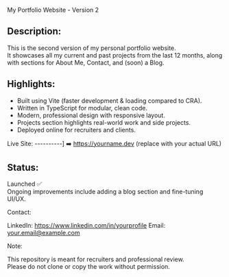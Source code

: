 
 My Portfolio Website - Version 2

Description:
------------
This is the second version of my personal portfolio website.  
It showcases all my current and past projects from the last 12 months, 
along with sections for About Me, Contact, and (soon) a Blog.

Highlights:
-----------
- Built using Vite (faster development & loading compared to CRA).
- Written in TypeScript for modular, clean code.
- Modern, professional design with responsive layout.
- Projects section highlights real-world work and side projects.
- Deployed online for recruiters and clients.

Live Site:
----------]
➡️ https://yourname.dev  (replace with your actual URL)

Status:
-------
Launched ✅  
Ongoing improvements include adding a blog section and fine-tuning UI/UX.

Contact:

LinkedIn: https://www.linkedin.com/in/yourprofile
Email: your.email@example.com

Note:

This repository is meant for recruiters and professional review.  
Please do not clone or copy the work without permission.


